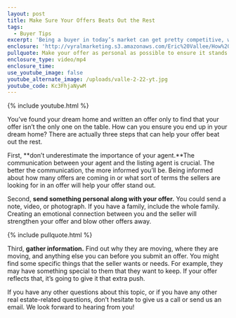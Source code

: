 ```yaml
---
layout: post
title: Make Sure Your Offers Beats Out the Rest
tags:
  - Buyer Tips
excerpt: 'Being a buyer in today’s market can get pretty competitive, which is why we want to share some tips on how to win a multiple offer situation.'
enclosure: 'http://vyralmarketing.s3.amazonaws.com/Eric%20Vallee/How%20to%20Ensure%20Your%20Offer%20Beats%20the%20Rest.mp4'
pullquote: Make your offer as personal as possible to ensure it stands out.
enclosure_type: video/mp4
enclosure_time:
use_youtube_image: false
youtube_alternate_image: /uploads/valle-2-22-yt.jpg
youtube_code: Kc3FhjaNywM
---
```



{% include youtube.html %}

You’ve found your dream home and written an offer only to find that your offer isn’t the only one on the table. How can you ensure you end up in your dream home? There are actually three steps that can help your offer beat out the rest.

First, **don’t underestimate the importance of your agent.**The communication between your agent and the listing agent is crucial. The better the communication, the more informed you’ll be. Being informed about how many offers are coming in or what sort of terms the sellers are looking for in an offer will help your offer stand out.

Second, **send something personal along with your offer.** You could send a note, video, or photograph. If you have a family, include the whole family. Creating an emotional connection between you and the seller will strengthen your offer and blow other offers away.

{% include pullquote.html %}

Third, **gather information.** Find out why they are moving, where they are moving, and anything else you can before you submit an offer. You might find some specific things that the seller wants or needs. For example, they may have something special to them that they want to keep. If your offer reflects that, it’s going to give it that extra push.

If you have any other questions about this topic, or if you have any other real estate-related questions, don’t hesitate to give us a call or send us an email. We look forward to hearing from you!